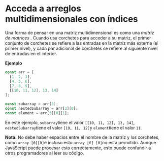 
# Acceda a arreglos multidimensionales con índices

Una forma de pensar en una matriz multidimensional es como una _matriz de matrices_ . Cuando usa corchetes para acceder a su matriz, el primer conjunto de corchetes se refiere a las entradas en la matriz más externa (el primer nivel), y cada par adicional de corchetes se refiere al siguiente nivel de entradas en el interior.

**Ejemplo**

```js
const arr = [
  [1, 2, 3],
  [4, 5, 6],
  [7, 8, 9],
  [[10, 11, 12], 13, 14]
];

const subarray = arr[3];
const nestedSubarray = arr[3][0];
const element = arr[3][0][1];

```

En este ejemplo, `subarray`tiene el valor `[[10, 11, 12], 13, 14]`, `nestedSubarray`tiene el valor `[10, 11, 12]`y `element`tiene el valor `11`.

**Nota:** No debe haber espacios entre el nombre de la matriz y los corchetes, como `array [0][0]`e incluso esto `array [0] [0]`no está permitido. Aunque JavaScript puede procesar esto correctamente, esto puede confundir a otros programadores al leer su código.